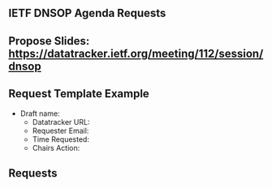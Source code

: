## IETF DNSOP Agenda Requests

## Propose Slides: https://datatracker.ietf.org/meeting/112/session/dnsop

## Request Template Example

*   Draft name:
    - Datatracker URL:
    - Requester Email:
    - Time Requested:
    - Chairs Action:

## Requests
